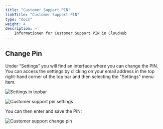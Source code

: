 ```yaml
---
title: "Customer Support PIN"
linkTitle: "Customer Support PIN"
type: "docs"
weight: 4
description: >
    Informationen for Customer Support PIN in CloudHub
---
```


## Change Pin

Under “Settings” you will find an interface where you can change the PIN. You can access the settings by clicking on your email address in the top right-hand corner of the top bar and then selecting the "Settings" menu item.

![Settings in topbar](../img/settings-in-topbar.png)

![Customer support pin settings](../img/customer-support-pin-settings.png)

You can then enter and save the PIN:

![Customer support change pin](../img/customer-support-pin-change.png)
